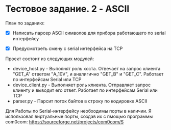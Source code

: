 # Тестовое задание. 2 - ASCII

План по заданию:
- [x] Написать парсер ASCII символов для прибора работающего по serial интерфейсу
- [x] Предусмотреть смену с serial интерфейса на TCP

 
Проект состоит из следующих модулей:
- device_host.py - Выполнят роль хоста. Отвечает на запрос клиента "GET_A" ответом "A_10V", и аналигично "GET_B" и "GET_C". Работает по интерфейсам Serial или TCP
- device_client.py - Выполняет роль клиента. Отправляет запрос клиенту и выводит его ответ. Работает по интерфейсам Serial или TCP
- parser.py - Парсит поток байтов в строку по кодировке ASCII

Для Работы по Serial-интерфейсу необходимы порты в наличии. Я использовал виртуальные порты, создав их с пмощью программы com0com: https://sourceforge.net/projects/com0com/S
